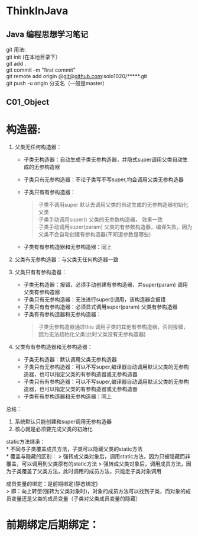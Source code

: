 # ThinkInJava
## Java 编程思想学习笔记   
git 用法:   
git init (在本地目录下）    
git add .    
git commit -m "first commit"    
git remote add origin @git@github.com:solo1020/*****.git    
git push -u origin 分支名（一般是master）    

## C01_Object
构造器:
===

1. 父类无任何构造器：
      * 子类无构造器：自动生成子类无参构造器，并隐式super调用父类自动生成的无参构造器   
      * 子类只有无参构造器：不论子类写不写super,均会调用父类无参构造器   
      * 子类只有有参构造器：   
        > 子类不调用super 默认去调用父类的自动生成的无参构造器初始化父类  
        > 子类手动调用super() 父类的无参数构造器， 效果一致   
        > 子类手动调用super(param) 父类的有参数构造器，编译失败，因为父类不会自动创建有参构造器(不知道参数是哪些)     

      * 子类有有参构造器和无参构造器：同上   

2. 父类有无参构造器：与父类无任何构造器一致

3. 父类只有有参构造器：
      * 子类无构造器：报错，必须手动创建有参构造器，并super(param) 调用父类有参构造器
      * 子类只有无参构造器：无法进行super()调用，该构造器会报错
      * 子类只有有参构造器：必须显式调用super(param) 父类有参构造器
      * 子类有有参构造器和无参构造器：
        > 子类无参构造器通过this 调用子类的其他有参构造器，否则报错，因为无法初始化父类(此时父类没有无参构造器)

4. 父类有有参构造器和无参构造器：
      * 子类无构造器：默认调用父类无参构造器   
      * 子类只有无参构造器：可以不写super,编译器自动调用默认父类的无参构造器，也可以指定父类的有参构造器或无参构造器   
      * 子类只有有参构造器：可以不写super,编译器自动调用默认父类的无参构造器，也可以指定父类的有参构造器或无参构造器   
      * 子类有有参构造器和无参构造器：同上    


  总结：
  1. 系统默认只能创建和super调用无参构造器   
  2. 核心就是必须要完成父类的初始化    

  static方法继承：     
          * 不同与子类覆盖成员方法，子类可以隐藏父类的static方法    
          * 覆盖与隐藏的区别：
            > 强转成父类对象后，调用static方法，因为只被隐藏而非覆盖，可以调用到父类原有的static方法
            > 强转成父类对象后，调用成员方法，因为子类覆盖了父类方法，此时调用的成员方法，只能走子类对象调用

  成员变量的绑定：是前期绑定(静态绑定)       
        > 即：向上转型(强转为父类对象时)，对象的成员方法可以找到子类，而对象的成员变量还是父类的成员变量（子类对父类成员变量的隐藏）
      
前期绑定后期绑定：
===
